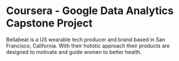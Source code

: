 # Coursera - Google Data Analytics Capstone Project

Bellabeat is a US wearable tech producer and brand based in San Francisco, California. With their holistic approach their products are designed to motivate and guide women to better health.

